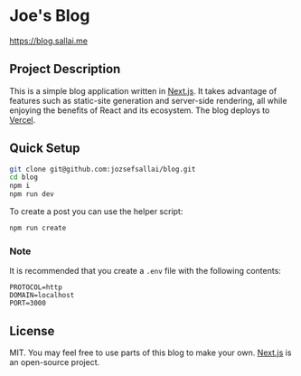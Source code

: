 # Joe's Blog

https://blog.sallai.me

## Project Description

This is a simple blog application written in [Next.js][1]. It takes advantage of
features such as static-site generation and server-side rendering, all while
enjoying the benefits of React and its ecosystem. The blog deploys to
[Vercel](https://vercel.com).

## Quick Setup

```sh
git clone git@github.com:jozsefsallai/blog.git
cd blog
npm i
npm run dev
```

To create a post you can use the helper script:

```sh
npm run create
```

### Note

It is recommended that you create a `.env` file with the following contents:

```
PROTOCOL=http
DOMAIN=localhost
PORT=3000
```

## License

MIT. You may feel free to use parts of this blog to make your own. [Next.js][1]
is an open-source project.

[1]: https://nextjs.org
